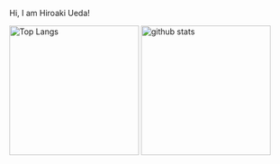 
<!--
**Hiroaki-hey-jude/Hiroaki-hey-jude** is a ✨ _special_ ✨ repository because its `README.md` (this file) appears on your GitHub profile.

Here are some ideas to get you started:

- 🔭 I’m currently working on ...
- 🌱 I’m currently learning ...
- 👯 I’m looking to collaborate on ...
- 🤔 I’m looking for help with ...
- 💬 Ask me about ...
- 📫 How to reach me: ...
- 😄 Pronouns: ...
- ⚡ Fun fact: ...
-->

<!-- [![Hiroaki's github stats](https://github-readme-stats.vercel.app/api?username=Hiroaki-hey-jude&count_private=true&hide=contribs,prs)](https://github.com/anuraghazra/github-readme-stats)

[![Top Langs](https://github-readme-stats.vercel.app/api/top-langs/?username=Hiroaki-hey-jude&layout=compact&langs_count=8&hide=html,css)](https://github.com/anuraghazra/github-readme-stats)

[![Top Langs](https://github-readme-stats.vercel.app/api/top-langs/?username=Hiroaki-hey-jude&layout=compact&langs_count=8&hide=html,css&layout=compact&theme=onedark)](https://github.com/anuraghazra/github-readme-stats)
[![Anurag's GitHub stats](https://github-readme-stats.vercel.app/api?username=Hiroaki-hey-jude&layout=compact&langs_count=8&hide=html,css&theme=onedark&show_icons=ture)](https://github.com/anuraghazra/github-readme-stats) -->

Hi, I am Hiroaki Ueda!
<p align="left"> 
  <img alt="Top Langs" height="230px" src="https://github-readme-stats.vercel.app/api/top-langs/?username=Hiroaki-hey-jude&layout=compact&langs_count=8&hide=html,css&layout=compact&show_icons=true&theme=onedark" />
  <img alt="github stats" height="230px" src="https://github-readme-stats.vercel.app/api?username=Hiroaki-hey-jude&layout=compact&langs_count=8&hide=html,css&&theme=onedark&show_icons=ture" />
</p>

